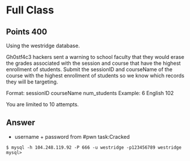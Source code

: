 # Full Class

## Points 400

Using the westridge database.

Gh0stf4c3 hackers sent a warning to school faculty that they would erase the grades associated with the session and course that have the highest enrollment of students. Submit the sessionID and courseName of the course with the highest enrollment of students so we know which records they will be targeting.

Format: sessionID courseName num_students
Example: 6 English 102

You are limited to 10 attempts.

## Answer

* username + password from #pwn task:Cracked

```
$ mysql -h 104.248.119.92 -P 666 -u westridge -p123456789 westridge
mysql>
```
